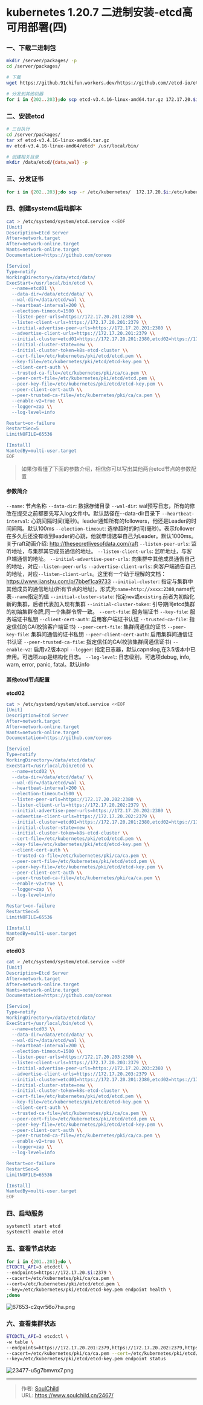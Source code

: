 # kubernetes 1.20.7 二进制安装-etcd高可用部署(四)

<!--more-->
### 一、下载二进制包
```bash
mkdir /server/packages/ -p
cd /server/packages/

# 下载
wget https://github.91chifun.workers.dev/https://github.com//etcd-io/etcd/releases/download/v3.4.16/etcd-v3.4.16-linux-amd64.tar.gz

# 分发到其他机器
for i in {202..203};do scp etcd-v3.4.16-linux-amd64.tar.gz 172.17.20.$i:`pwd` ;done
```


### 二、安装etcd
```bash
# 三台执行
cd /server/packages/
tar xf etcd-v3.4.16-linux-amd64.tar.gz
mv etcd-v3.4.16-linux-amd64/etcd* /usr/local/bin/

# 创建相关目录
mkdir /data/etcd/{data,wal} -p
```

### 三、分发证书
```bash
for i in {202..203};do scp -r /etc/kubernetes/  172.17.20.$i:/etc/kubernetes/ ;done
```

### 四、创建systemd启动脚本
```bash
cat > /etc/systemd/system/etcd.service <<EOF
[Unit]
Description=Etcd Server
After=network.target
After=network-online.target
Wants=network-online.target
Documentation=https://github.com/coreos

[Service]
Type=notify
WorkingDirectory=/data/etcd/data/
ExecStart=/usr/local/bin/etcd \\
  --name=etcd01 \\
  --data-dir=/data/etcd/data/ \\
  --wal-dir=/data/etcd/wal \\
  --heartbeat-interval=200 \\
  --election-timeout=1500 \\
  --listen-peer-urls=https://172.17.20.201:2380 \\
  --listen-client-urls=https://172.17.20.201:2379 \\
  --initial-advertise-peer-urls=https://172.17.20.201:2380 \\
  --advertise-client-urls=https://172.17.20.201:2379 \\
  --initial-cluster=etcd01=https://172.17.20.201:2380,etcd02=https://172.17.20.202:2380,etcd03=https://172.17.20.203:2380 \\
  --initial-cluster-state=new \\
  --initial-cluster-token=k8s-etcd-cluster \\
  --cert-file=/etc/kubernetes/pki/etcd/etcd.pem \\
  --key-file=/etc/kubernetes/pki/etcd/etcd-key.pem \\
  --client-cert-auth \\
  --trusted-ca-file=/etc/kubernetes/pki/ca/ca.pem \\
  --peer-cert-file=/etc/kubernetes/pki/etcd/etcd.pem \\
  --peer-key-file=/etc/kubernetes/pki/etcd/etcd-key.pem \\
  --peer-client-cert-auth \\
  --peer-trusted-ca-file=/etc/kubernetes/pki/ca/ca.pem \\
  --enable-v2=true \\
  --logger=zap \\
  --log-level=info

Restart=on-failure
RestartSec=5
LimitNOFILE=65536

[Install]
WantedBy=multi-user.target
EOF
```
> 如果你看懂了下面的参数介绍，相信你可以写出其他两台etcd节点的参数配置
#### 参数简介
`--name`: 节点名称
`--data-dir`: 数据存储目录
`--wal-dir`: wal预写日志，所有的修改在提交之前都要先写入log文件中。默认路径在--data-dir目录下
`--heartbeat-interval`: 心跳间隔时间(毫秒)。leader通知所有的followers，他还是Leader的时间间隔。默认100ms
`--election-timeout`: 选举超时的时间(毫秒)。表示follower在多久后还没有收到leader的心跳，他就申请选举自己为Leader。默认1000ms。关于raft动画介绍: http://thesecretlivesofdata.com/raft
`--listen-peer-urls`: 监听地址，与集群其它成员通信的地址。
`--listen-client-urls`: 监听地址，与客户端通信的地址。
`--initial-advertise-peer-urls`: 向集群中其他成员通告自己的地址，对应`--listen-peer-urls`
`--advertise-client-urls`: 向客户端通告自己的地址，对应`--listen-client-urls`。这里有一个助于理解的文档：https://www.jianshu.com/p/7bbef1ca9733
`--initial-cluster`: 指定与集群中其他成员的通信地址(所有节点的地址)。形式为:`name=http://xxxx:2380`,name代表`--name`指定的值
`--initial-cluster-state`: 指定`new`或`existing`.前者为初始化新的集群，后者代表加入现有集群
`--initial-cluster-token`: 引导期间etcd集群的初始集群令牌,同一个集群令牌一致。
`--cert-file`: 服务端证书
`--key-file`: 服务端证书私钥
`--client-cert-auth`: 启用客户端证书认证
`--trusted-ca-file`: 指定信任的CA(校验客户端证书)
`--peer-cert-file`: 集群间通信的证书
`--peer-key-file`: 集群间通信的证书私钥
`--peer-client-cert-auth`: 启用集群间通信证书认证
`--peer-trusted-ca-file`: 指定信任的CA(校验集群间通信证书)
`--enable-v2`: 启用v2版本api
`--logger`: 指定日志器，默认capnslog,在3.5版本中已弃用。可选项zap是结构化日志。
`--log-level`: 日志级别，可选项debug, info, warn, error, panic, fatal。默认info



#### 其他etcd节点配置
**etcd02**
```bash
cat > /etc/systemd/system/etcd.service <<EOF
[Unit]
Description=Etcd Server
After=network.target
After=network-online.target
Wants=network-online.target
Documentation=https://github.com/coreos

[Service]
Type=notify
WorkingDirectory=/data/etcd/data/
ExecStart=/usr/local/bin/etcd \\
  --name=etcd02 \\
  --data-dir=/data/etcd/data/ \\
  --wal-dir=/data/etcd/wal \\
  --heartbeat-interval=200 \\
  --election-timeout=1500 \\
  --listen-peer-urls=https://172.17.20.202:2380 \\
  --listen-client-urls=https://172.17.20.202:2379 \\
  --initial-advertise-peer-urls=https://172.17.20.202:2380 \\
  --advertise-client-urls=https://172.17.20.202:2379 \\
  --initial-cluster=etcd01=https://172.17.20.201:2380,etcd02=https://172.17.20.202:2380,etcd03=https://172.17.20.203:2380 \\
  --initial-cluster-state=new \\
  --initial-cluster-token=k8s-etcd-cluster \\
  --cert-file=/etc/kubernetes/pki/etcd/etcd.pem \\
  --key-file=/etc/kubernetes/pki/etcd/etcd-key.pem \\
  --client-cert-auth \\
  --trusted-ca-file=/etc/kubernetes/pki/ca/ca.pem \\
  --peer-cert-file=/etc/kubernetes/pki/etcd/etcd.pem \\
  --peer-key-file=/etc/kubernetes/pki/etcd/etcd-key.pem \\
  --peer-client-cert-auth \\
  --peer-trusted-ca-file=/etc/kubernetes/pki/ca/ca.pem \\
  --enable-v2=true \\
  --logger=zap \\
  --log-level=info

Restart=on-failure
RestartSec=5
LimitNOFILE=65536

[Install]
WantedBy=multi-user.target
EOF
```

**etcd03**
```bash
cat > /etc/systemd/system/etcd.service <<EOF
[Unit]
Description=Etcd Server
After=network.target
After=network-online.target
Wants=network-online.target
Documentation=https://github.com/coreos

[Service]
Type=notify
WorkingDirectory=/data/etcd/data/
ExecStart=/usr/local/bin/etcd \\
  --name=etcd03 \\
  --data-dir=/data/etcd/data/ \\
  --wal-dir=/data/etcd/wal \\
  --heartbeat-interval=200 \\
  --election-timeout=1500 \\
  --listen-peer-urls=https://172.17.20.203:2380 \\
  --listen-client-urls=https://172.17.20.203:2379 \\
  --initial-advertise-peer-urls=https://172.17.20.203:2380 \\
  --advertise-client-urls=https://172.17.20.203:2379 \\
  --initial-cluster=etcd01=https://172.17.20.201:2380,etcd02=https://172.17.20.202:2380,etcd03=https://172.17.20.203:2380 \\
  --initial-cluster-state=new \\
  --initial-cluster-token=k8s-etcd-cluster \\
  --cert-file=/etc/kubernetes/pki/etcd/etcd.pem \\
  --key-file=/etc/kubernetes/pki/etcd/etcd-key.pem \\
  --client-cert-auth \\
  --trusted-ca-file=/etc/kubernetes/pki/ca/ca.pem \\
  --peer-cert-file=/etc/kubernetes/pki/etcd/etcd.pem \\
  --peer-key-file=/etc/kubernetes/pki/etcd/etcd-key.pem \\
  --peer-client-cert-auth \\
  --peer-trusted-ca-file=/etc/kubernetes/pki/ca/ca.pem \\
  --enable-v2=true \\
  --logger=zap \\
  --log-level=info

Restart=on-failure
RestartSec=5
LimitNOFILE=65536

[Install]
WantedBy=multi-user.target
EOF
```

### 四、启动服务
```bash
systemctl start etcd
systemctl enable etcd
```

### 五、查看节点状态
```bash
for i in {201..203};do \
ETCDCTL_API=3 etcdctl \
--endpoints=https://172.17.20.$i:2379 \
--cacert=/etc/kubernetes/pki/ca/ca.pem \
--cert=/etc/kubernetes/pki/etcd/etcd.pem \
--key=/etc/kubernetes/pki/etcd/etcd-key.pem endpoint health \
;done
```
![67653-c2qvr56o7ha.png](images/1673714355.png)

### 六、查看集群状态
```bash
ETCDCTL_API=3 etcdctl \
-w table \
--endpoints=https://172.17.20.201:2379,https://172.17.20.202:2379,https://172.17.20.203:2379 \
--cacert=/etc/kubernetes/pki/ca/ca.pem --cert=/etc/kubernetes/pki/etcd/etcd.pem \
--key=/etc/kubernetes/pki/etcd/etcd-key.pem endpoint status
```
![23477-u5g7bmvnx7.png](images/1673714355.png)


---

> 作者: [SoulChild](https://www.soulchild.cn)  
> URL: https://www.soulchild.cn/2467/  

